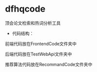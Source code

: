 # dfhqcode

顶会论文检索和热词分析工具

- 代码结构：

前端代码放在FrontendCode文件夹中

后端代码放在TestWebApi文件夹中

推荐算法代码放在RecommandCode文件夹中
